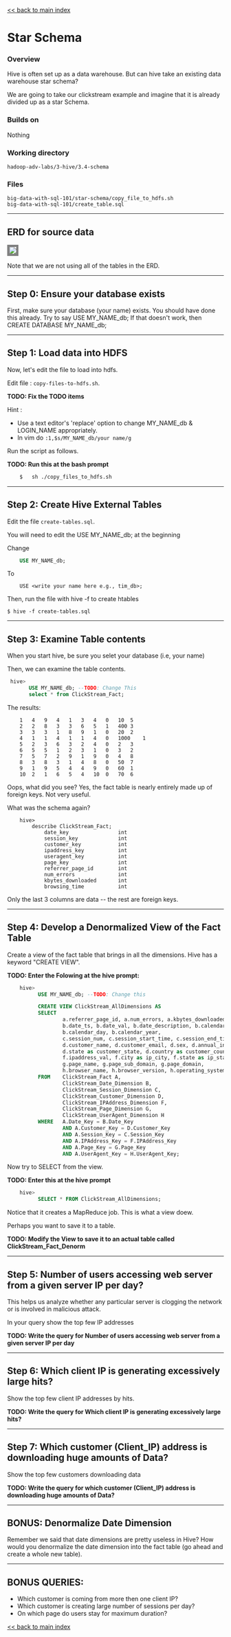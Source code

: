 [<< back to main index](../README.md)

# Star Schema

### Overview

Hive is often set up as a data warehouse.  But can hive take an existing data warehouse star schema?

We are going to take our clickstream example and imagine that
it is already divided up as a star Schema.

### Builds on
Nothing

### Working directory
`hadoop-adv-labs/3-hive/3.4-schema`

### Files
`big-data-with-sql-101/star-schema/copy_file_to_hdfs.sh`   
`big-data-with-sql-101/create_table.sql`

-----------------------
ERD for source data
-----------------------

<img src="../../assets/images/clickstream_erd.png" style="border: 5px solid grey ; max-width:100%;" /> 

Note that we are not using all of the tables in the ERD.

-----------------------
Step 0: Ensure your database exists
-----------------------

First, make sure your database (your name) exists. You should have done this already.
Try to say USE MY_NAME_db;  If that doesn't work, then CREATE DATABASE MY_NAME_db;

-----------------------
Step 1: Load data into HDFS
-----------------------

Now, let's edit the file to load into hdfs.

Edit file : `copy-files-to-hdfs.sh`.  

**TODO: Fix the TODO items**

Hint : 
- Use a text editor's 'replace' option to change MY_NAME_db  & LOGIN_NAME appropriately. 
- In vim do `:1,$s/MY_NAME_db/your name/g`

Run the script as follows.

**TODO: Run this at the bash prompt**

```bash
    $   sh ./copy_files_to_hdfs.sh
```
 
-----------------------
Step 2: Create Hive External Tables 
----------------------- 
Edit the file `create-tables.sql`.  

You will need to edit the USE MY_NAME_db; at the beginning

Change
```sql
	USE MY_NAME_db;
```

To

```
	USE <write your name here e.g., tim_db>;
```

Then, run the file with hive -f to create htables

   ```
   $ hive -f create-tables.sql

   ```

------------------------------
Step 3: Examine Table contents
-------------------------------

When you start hive, be sure you selet your database (i.e, your name)

Then, we can examine the table contents.

   ```sql
   	hive> 
          USE MY_NAME_db; --TODO: Change This
	      select * from ClickStream_Fact;
   ```

The results:
```console
	1	4	9	4	1	3	4	0	10	5
	2	2	8	3	3	6	5	1	400	3
	3	3	3	1	8	9	1	0	20	2
	4	1	1	4	1	1	4	0	1000	1
	5	2	3	6	3	2	4	0	2	3
	6	5	5	1	2	3	1	0	3	2
	7	5	7	2	9	1	9	0	4	8
	8	3	8	3	1	4	8	0	50	7
	9	1	9	5	4	4	9	0	60	1
	10	2	1	6	5	4	10	0	70	6

```

Oops, what did you see?  Yes, the fact table is nearly entirely made up of foreign keys. Not very useful.

What was the schema again?

```console
	hive> 
        describe ClickStream_Fact;
		    date_key            	int
		    session_key         	int
		    customer_key        	int
		    ipaddress_key       	int
		    useragent_key       	int
		    page_key            	int
		    referrer_page_id    	int
		    num_errors          	int
		    kbytes_downloaded   	int
		    browsing_time       	int   
```

Only the last 3 columns are data -- the rest are foreign keys.


----------------------------------
Step 4: Develop a Denormalized View of the Fact Table
----------------------------------

Create a view of the fact table that brings in all the dimensions.  Hive has a keyword "CREATE VIEW".

**TODO: Enter the Folowing at the hive prompt:**

```sql
    hive> 
	      USE MY_NAME_db; --TODO: Change this

	      CREATE VIEW ClickStream_AllDimensions AS
	      SELECT  
        	      a.referrer_page_id, a.num_errors, a.kbytes_downloaded, a.browsing_time, 
         	      b.date_ts, b.date_val, b.date_description, b.calendar_month_number_in_year, 
                  b.calendar_day, b.calendar_year, 
         	      c.session_num, c.session_start_time, c.session_end_time, c.duration, 
         	      d.customer_name, d.customer_email, d.sex, d.annual_income, d.city as customer_city, 
                  d.state as customer_state, d.country as customer_country, 
         	      f.ipaddress_val, f.city as ip_city, f.state as ip_state, 
         	      g.page_name, g.page_sub_domain, g.page_domain, 
         	      h.browser_name, h.browser_version, h.operating_system, h.agent_language
	      FROM    ClickStream_Fact A,
         	      ClickStream_Date_Dimension B,
         	      ClickStream_Session_Dimension C,
         	      ClickStream_Customer_Dimension D,
         	      ClickStream_IPAddress_Dimension F,
         	      ClickStream_Page_Dimension G,
         	      ClickStream_UserAgent_Dimension H
	      WHERE   A.Date_Key = B.Date_Key
         	      AND A.Customer_Key = D.Customer_Key
         	      AND A.Session_Key = C.Session_Key
         	      AND A.IPAddress_Key = F.IPAddress_Key
         	      AND A.Page_Key = G.Page_Key
         	      AND A.UserAgent_Key = H.UserAgent_Key;
```

Now try to SELECT from the view.

**TODO: Enter this at the hive prompt**

```sql
    hive> 
	      SELECT * FROM ClickStream_AllDimensions;
```

Notice that it creates a MapReduce job. This is what a view doew.

Perhaps you want to save it to a table.

**TODO: Modify the View to save it to an actual table called ClickStream_Fact_Denorm**

----------------------------------
Step 5: Number of users accessing web server from a given server IP per day? 
----------------------------------

This helps us analyze whether any particular server is clogging the network or is involved in malicious attack.

In your query show the top few IP addresses


**TODO: Write the query for Number of users accessing web server from a given server IP per day**


----------------------------------
Step 6: Which client IP is generating excessively large hits?
----------------------------------

Show the top few client IP addresses by hits.

**TODO: Write the query for Which client IP is generating excessively large hits?**

----------------------------------
Step 7: Which customer (Client_IP) address is downloading huge amounts of Data?
----------------------------------

Show the top few customers downloading data

**TODO: Write the query for which customer (Client_IP) address is downloading huge amounts of Data?**

----------------------------------
BONUS: Denormalize Date Dimension
----------------------------------

Remember we said that date dimensions are pretty useless in Hive?  How would you denormalize the
date dimension into the fact table (go ahead and create a whole new table).

----------------------------------
BONUS QUERIES: 
----------------------------------
* Which customer is coming from more then one client IP?
* Which customer is creating large number of sessions per day?
* On which page do users stay for maximum duration?

[<< back to main index](../README.md)

